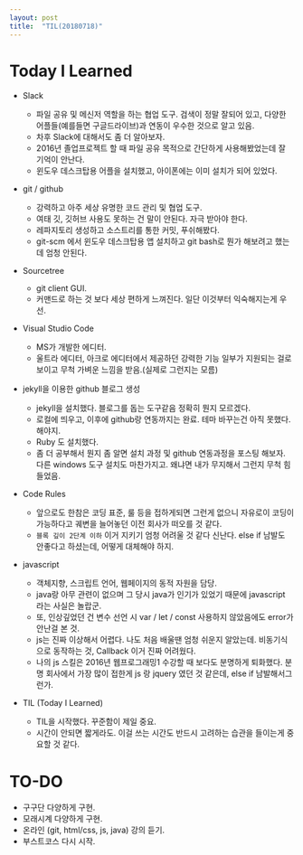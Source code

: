 ```yaml
---
layout: post
title:  "TIL(20180718)"
---
```


# Today I Learned
- Slack
    + 파일 공유 및 메신저 역할을 하는 협업 도구. 검색이 정말 잘되어 있고, 다양한 어플들(예를들면 구글드라이브)과 연동이 우수한 것으로 알고 있음.
    + 차후 Slack에 대해서도 좀 더 알아보자.
    + 2016년 졸업프로젝트 할 때 파일 공유 목적으로 간단하게 사용해봤었는데 잘 기억이 안난다.
    + 윈도우 데스크탑용 어플을 설치했고, 아이폰에는 이미 설치가 되어 있었다.

- git / github
    + 강력하고 아주 세상 유명한 코드 관리 및 협업 도구.
    + 여태 깃, 깃허브 사용도 못하는 건 말이 안된다. 자극 받아야 한다.
    + 레파지토리 생성하고 소스트리를 통한 커밋, 푸쉬해봤다.
    + git-scm 에서 윈도우 데스크탑용 앱 설치하고 git bash로 뭔가 해보려고 했는데 엄청 안된다.

- Sourcetree
    + git client GUI.
    + 커맨드로 하는 것 보다 세상 편하게 느껴진다. 일단 이것부터 익숙해지는게 우선.

- Visual Studio Code
    + MS가 개발한 에디터.
    + 울트라 에디터, 아크로 에디터에서 제공하던 강력한 기능 일부가 지원되는 걸로 보이고 무척 가벼운 느낌을 받음.(실제로 그런지는 모름)

- jekyll을 이용한 github 블로그 생성
    + jekyll을 설치했다. 블로그를 돕는 도구같음 정확히 뭔지 모르겠다.
    + 로컬에 띄우고, 이후에 github랑 연동까지는 완료. 테마 바꾸는건 아직 못했다. 해야지.
    + Ruby 도 설치했다.
    + 좀 더 공부해서 뭔지 좀 알면 설치 과정 및 github 연동과정을 포스팅 해보자. 다른 windows 도구 설치도 마찬가지고. 왜냐면 내가 무지해서 그런지 무척 힘들었음.
    
- Code Rules
    + 앞으로도 한참은 코딩 표준, 룰 등을 접하게되면 그런게 없으니 자유로이 코딩이 가능하다고 궤변을 늘어놓던 이전 회사가 떠오를 것 같다.
    + `블록 깊이 2단계 이하` 이거 지키기 엄청 어려울 것 같다 신난다. else if 남발도 안좋다고 하셨는데, 어떻게 대체해야 하지.
    
- javascript
    + 객체지향, 스크립트 언어, 웹페이지의 동적 자원을 담당.
    + java랑 아무 관련이 없으며 그 당시 java가 인기가 있었기 때문에 javascript 라는 사실은 놀랍군.
    + 또, 인상깊었던 건 변수 선언 시 var / let / const 사용하지 않았음에도 error가 안난걸 본 것.
    + js는 진짜 이상해서 어렵다. 나도 처음 배울땐 엄청 쉬운지 알았는데. 비동기식으로 동작하는 것, Callback 이거 진짜 어려웠다.
    + 나의 js 스킬은 2016년 웹프로그래밍1 수강할 때 보다도 분명하게 퇴화했다. 분명 회사에서 가장 많이 접한게 js 랑 jquery 였던 것 같은데, else if 남발해서그런가.

- TIL (Today I Learned)
    + TIL을 시작했다. 꾸준함이 제일 중요.
    + 시간이 안되면 짧게라도. 이걸 쓰는 시간도 반드시 고려하는 습관을 들이는게 중요할 것 같다.

# TO-DO
- 구구단 다양하게 구현.
- 모래시계 다양하게 구현.
- 온라인 (git, html/css, js, java) 강의 듣기.
- 부스트코스 다시 시작.